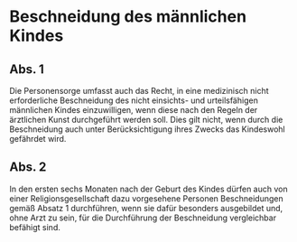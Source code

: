 # Beschneidung des männlichen Kindes



## Abs. 1

 Die Personensorge umfasst auch das Recht, in eine medizinisch nicht erforderliche Beschneidung des nicht einsichts- und urteilsfähigen männlichen Kindes einzuwilligen, wenn diese nach den Regeln der ärztlichen Kunst durchgeführt werden soll. Dies gilt nicht, wenn durch die Beschneidung auch unter Berücksichtigung ihres Zwecks das Kindeswohl gefährdet wird.

## Abs. 2

 In den ersten sechs Monaten nach der Geburt des Kindes dürfen auch von einer Religionsgesellschaft dazu vorgesehene Personen Beschneidungen gemäß Absatz 1 durchführen, wenn sie dafür besonders ausgebildet und, ohne Arzt zu sein, für die Durchführung der Beschneidung vergleichbar befähigt sind. 


